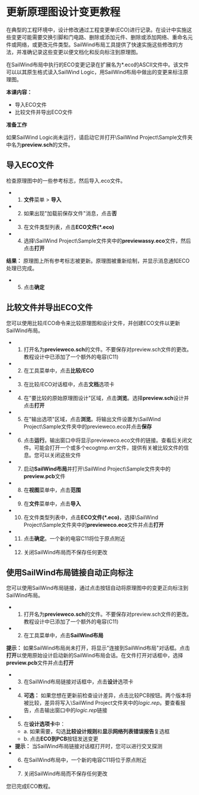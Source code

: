 # 更新原理图设计变更教程
在典型的工程环境中，设计修改通过工程变更单(ECO)进行记录。在设计中实施这些变更可能需要交换引脚和门电路、删除或添加元件、删除或添加网络、重命名元件或网络，或更改元件类型。SailWind布局工具提供了快速实施这些修改的方法，并准确记录这些变更以便文档化和反向标注到原理图。

在SailWind布局中执行的ECO变更记录在扩展名为*.eco的ASCII文件中。该文件可以以其原生格式读入SailWind Logic，用SailWind布局中做出的变更来标注原理图。

****本课内容：****

- 导入ECO文件
- 比较文件并导出ECO文件

****准备工作****

如果SailWind Logic尚未运行，请启动它并打开\SailWind Project\Sample文件夹中名为**preview.sch**的文件。

## 导入ECO文件
检查原理图中的一些参考标志，然后导入.eco文件。

- 1. **文件**菜单 > **导入**
- 2. 如果出现"加载前保存文件"消息，点击**否**
- 3. 在文件类型列表，点击**ECO文件(*.eco)**
- 4. 选择\SailWind Project\Sample文件夹中的**previewassy.eco**文件，然后点击**打开**

**结果：** 原理图上所有参考标志被更新。原理图被重新绘制，并显示消息通知ECO处理已完成。

- 5. 点击**确定**
## 比较文件并导出ECO文件
您可以使用比较/ECO命令来比较原理图和设计文件，并创建ECO文件以更新SailWind布局。

- 1. 打开名为**previeweco.sch**的文件。不要保存对preview.sch文件的更改。教程设计中已添加了一个额外的电容(C11)
- 2. 在工具菜单中，点击**比较/ECO**
- 3. 在比较/ECO对话框中，点击**文档**选项卡
- 4. 在"要比较的原始原理图设计"区域，点击**浏览**。选择**preview.sch**设计并点击**打开**
- 5. 在"输出选项"区域，点击**浏览**。将输出文件设置为\SailWind Project\Sample文件夹中的previeweco.eco并点击**保存**
- 6. 点击**运行**。输出窗口中将显示previeweco.eco文件的链接。查看后关闭文件。可能会打开一个或多个ecogtmp.err文件，提供有关被比较文件的信息。您可以关闭这些文件
- 7. 启动**SailWind布局**并打开\SailWind Project\Sample文件夹中的**preview.pcb**文件
- 8. 在**视图**菜单中，点击**范围**
- 9. 在**文件**菜单中，点击**导入**
- 10. 在文件类型列表中，点击**ECO文件(*.eco)**，选择\SailWind Project\Sample文件夹中的**previeweco.eco**文件并点击**打开**
- 11. 点击**确定**。一个新的电容C11将位于原点附近
- 12. 关闭SailWind布局而不保存任何更改

## 使用SailWind布局链接自动正向标注
您可以使用SailWind布局链接，通过点击按钮自动将原理图中的变更正向标注到SailWind布局。

- 1. 打开名为**previeweco.sch**的文件。不要保存对preview.sch文件的更改。教程设计中已添加了一个额外的电容(C11)
- 2. 在工具菜单中，点击**SailWind布局**

**提示：** 如果SailWind布局尚未打开，将显示"连接到SailWind布局"对话框。点击**打开**以使用原始设计启动新的SailWind布局会话。在文件打开对话框中，选择**preview.pcb**文件并点击**打开**

- 3. 在SailWind布局链接对话框中，点击**设计**选项卡
- 4. **可选：** 如果您想在更新前检查设计差异，点击比较PCB按钮。两个版本将被比较，差异将写入\SailWind Project文件夹中的*logic.rep*。要查看报告，点击输出窗口中的*logic.rep*链接
- 5. 在**设计选项卡**中：
  - a. 如果需要，勾选**比较设计规则**和**显示网络列表错误报告**复选框
  - b. 点击**ECO到PCB**按钮发送变更
- **提示：** 当SailWind布局链接对话框打开时，您可以进行交叉探测
- 6. 在SailWind布局中，一个新的电容C11将位于原点附近
- 7. 关闭SailWind布局而不保存任何更改

您已完成ECO教程。